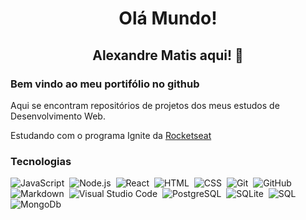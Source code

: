 <h1 align="center">Olá Mundo!</h1>
<h2 align="center">Alexandre Matis aqui! 👋</h2>

### Bem vindo ao meu portifólio no github

Aqui se encontram repositórios de projetos dos meus estudos de Desenvolvimento Web.

Estudando com o programa Ignite da [Rocketseat](https://github.com/Rocketseat)

### Tecnologias

![JavaScript](https://img.shields.io/badge/-JavaScript-05122A?style=flat&logo=javascript)&nbsp;
![Node.js](https://img.shields.io/badge/-Node.js-05122A?style=flat&logo=node.js)&nbsp;
![React](https://img.shields.io/badge/-React-05122A?style=flat&logo=react)&nbsp;
![HTML](https://img.shields.io/badge/-HTML-05122A?style=flat&logo=HTML5)&nbsp;
![CSS](https://img.shields.io/badge/-CSS-05122A?style=flat&logo=CSS3&logoColor=1572B6)&nbsp;
![Git](https://img.shields.io/badge/-Git-05122A?style=flat&logo=git)&nbsp;
![GitHub](https://img.shields.io/badge/-GitHub-05122A?style=flat&logo=github)&nbsp;
![Markdown](https://img.shields.io/badge/-Markdown-05122A?style=flat&logo=markdown)&nbsp;
![Visual Studio Code](https://img.shields.io/badge/-Visual%20Studio%20Code-05122A?style=flat&logo=visual-studio-code&logoColor=007ACC)&nbsp;
![PostgreSQL](https://img.shields.io/badge/-PostgreSQL-05122A?style=flat&logo=postgresql)&nbsp;
![SQLite](https://img.shields.io/badge/-SQLite-05122A?style=flat&logo=sqlite)&nbsp;
![SQL](https://img.shields.io/badge/-SQL-05122A?style=flat&logo=sql)&nbsp;
![MongoDb](https://img.shields.io/badge/-MongoDb-05122A?style=flat&logo=mongodb)&nbsp;
